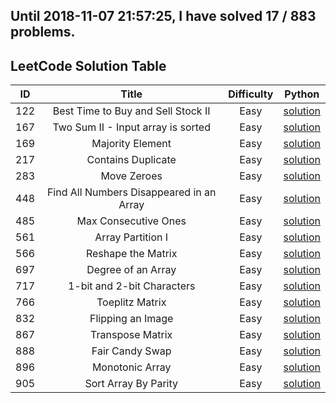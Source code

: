 Until 2018-11-07 21:57:25, I have solved 17 / 883 problems. 
----------------
## LeetCode Solution Table
| ID | Title | Difficulty | Python |
|:---:|:---:|:---:|:---:|
|122| Best Time to Buy and Sell Stock II|Easy|[solution](array/122.%20Best%20Time%20to%20Buy%20and%20Sell%20Stock%20II.py)|
|167| Two Sum II - Input array is sorted|Easy|[solution](array/167.%20Two%20Sum%20II%20-%20Input%20array%20is%20sorted.py)|
|169| Majority Element|Easy|[solution](array/169.%20Majority%20Element.py)|
|217| Contains Duplicate|Easy|[solution](array/217.%20Contains%20Duplicate.py)|
|283| Move Zeroes|Easy|[solution](array/283.%20Move%20Zeroes.py)|
|448| Find All Numbers Disappeared in an Array|Easy|[solution](array/448.%20Find%20All%20Numbers%20Disappeared%20in%20an%20Array.py)|
|485| Max Consecutive Ones|Easy|[solution](array/485.%20Max%20Consecutive%20Ones.py)|
|561| Array Partition I|Easy|[solution](array/561.%20Array%20Partition%20I.py)|
|566| Reshape the Matrix|Easy|[solution](array/566.%20Reshape%20the%20Matrix.py)|
|697| Degree of an Array|Easy|[solution](array/697.%20Degree%20of%20an%20Array.py)|
|717| 1-bit and 2-bit Characters|Easy|[solution](array/717.%201-bit%20and%202-bit%20Characters.py)|
|766| Toeplitz Matrix|Easy|[solution](array/766.%20Toeplitz%20Matrix.py)|
|832| Flipping an Image|Easy|[solution](array/832.%20Flipping%20an%20Image.py)|
|867| Transpose Matrix|Easy|[solution](array/867.%20Transpose%20Matrix.py)|
|888| Fair Candy Swap|Easy|[solution](array/888.%20Fair%20Candy%20Swap.py)|
|896| Monotonic Array|Easy|[solution](array/896.%20Monotonic%20Array.py)|
|905| Sort Array By Parity|Easy|[solution](array/905.%20Sort%20Array%20By%20Parity.py)|
